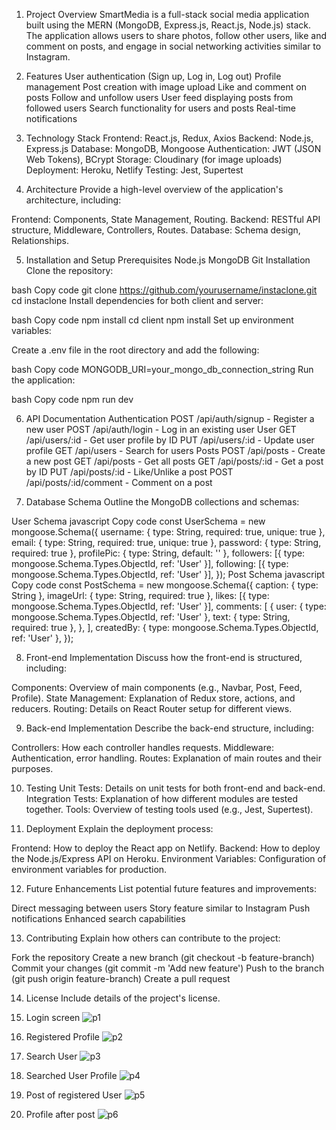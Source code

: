 1. Project Overview
SmartMedia is a full-stack social media application built using the MERN (MongoDB, Express.js, React.js, Node.js) stack. The application allows users to share photos, follow other users, like and comment on posts, and engage in social networking activities similar to Instagram.

2. Features
User authentication (Sign up, Log in, Log out)
Profile management
Post creation with image upload
Like and comment on posts
Follow and unfollow users
User feed displaying posts from followed users
Search functionality for users and posts
Real-time notifications

4. Technology Stack
Frontend: React.js, Redux, Axios
Backend: Node.js, Express.js
Database: MongoDB, Mongoose
Authentication: JWT (JSON Web Tokens), BCrypt
Storage: Cloudinary (for image uploads)
Deployment: Heroku, Netlify
Testing: Jest, Supertest

6. Architecture
Provide a high-level overview of the application's architecture, including:

Frontend: Components, State Management, Routing.
Backend: RESTful API structure, Middleware, Controllers, Routes.
Database: Schema design, Relationships.

5. Installation and Setup
Prerequisites
Node.js
MongoDB
Git
Installation
Clone the repository:

bash
Copy code
git clone https://github.com/yourusername/instaclone.git
cd instaclone
Install dependencies for both client and server:

bash
Copy code
npm install
cd client
npm install
Set up environment variables:

Create a .env file in the root directory and add the following:

bash
Copy code
MONGODB_URI=your_mongo_db_connection_string
Run the application:

bash
Copy code
npm run dev

6. API Documentation
Authentication
POST /api/auth/signup - Register a new user
POST /api/auth/login - Log in an existing user
User
GET /api/users/:id - Get user profile by ID
PUT /api/users/:id - Update user profile
GET /api/users - Search for users
Posts
POST /api/posts - Create a new post
GET /api/posts - Get all posts
GET /api/posts/:id - Get a post by ID
PUT /api/posts/:id - Like/Unlike a post
POST /api/posts/:id/comment - Comment on a post

8. Database Schema
Outline the MongoDB collections and schemas:

User Schema
javascript
Copy code
const UserSchema = new mongoose.Schema({
  username: { type: String, required: true, unique: true },
  email: { type: String, required: true, unique: true },
  password: { type: String, required: true },
  profilePic: { type: String, default: '' },
  followers: [{ type: mongoose.Schema.Types.ObjectId, ref: 'User' }],
  following: [{ type: mongoose.Schema.Types.ObjectId, ref: 'User' }],
});
Post Schema
javascript
Copy code
const PostSchema = new mongoose.Schema({
  caption: { type: String },
  imageUrl: { type: String, required: true },
  likes: [{ type: mongoose.Schema.Types.ObjectId, ref: 'User' }],
  comments: [
    {
      user: { type: mongoose.Schema.Types.ObjectId, ref: 'User' },
      text: { type: String, required: true },
    },
  ],
  createdBy: { type: mongoose.Schema.Types.ObjectId, ref: 'User' },
});

8. Front-end Implementation
Discuss how the front-end is structured, including:

Components: Overview of main components (e.g., Navbar, Post, Feed, Profile).
State Management: Explanation of Redux store, actions, and reducers.
Routing: Details on React Router setup for different views.

9. Back-end Implementation
Describe the back-end structure, including:

Controllers: How each controller handles requests.
Middleware: Authentication, error handling.
Routes: Explanation of main routes and their purposes.

10. Testing
Unit Tests: Details on unit tests for both front-end and back-end.
Integration Tests: Explanation of how different modules are tested together.
Tools: Overview of testing tools used (e.g., Jest, Supertest).

11. Deployment
Explain the deployment process:

Frontend: How to deploy the React app on Netlify.
Backend: How to deploy the Node.js/Express API on Heroku.
Environment Variables: Configuration of environment variables for production.

12. Future Enhancements
List potential future features and improvements:

Direct messaging between users
Story feature similar to Instagram
Push notifications
Enhanced search capabilities

13. Contributing
Explain how others can contribute to the project:

Fork the repository
Create a new branch (git checkout -b feature-branch)
Commit your changes (git commit -m 'Add new feature')
Push to the branch (git push origin feature-branch)
Create a pull request

14. License
Include details of the project's license.
1. Login screen
![p1](https://github.com/user-attachments/assets/68cb9bdb-c7b4-485a-b62b-248de86968bd)
   
2. Registered Profile
![p2](https://github.com/user-attachments/assets/e9c8cb0a-d9ae-46ef-9dc0-b8b09a8d55c5)

3. Search User
![p3](https://github.com/user-attachments/assets/a1c42d3d-5de2-4526-a1ff-196433d508d6)

4. Searched User Profile
![p4](https://github.com/user-attachments/assets/69400a37-1607-4da8-afb5-fa77cb5a4dbb)

5. Post of registered User
![p5](https://github.com/user-attachments/assets/5b2ca1ca-11e4-4717-bb98-2a4b097a76fe)

6. Profile after post
![p6](https://github.com/user-attachments/assets/a382ee2d-7fd6-4f67-a30e-863ca613a896)

